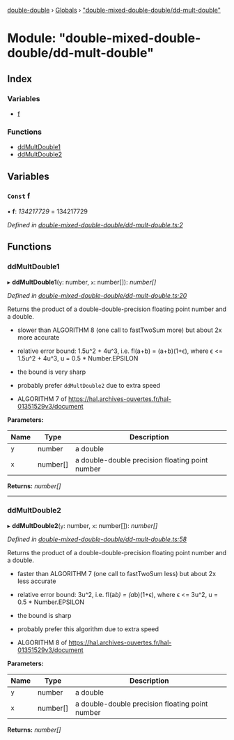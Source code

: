[double-double](../README.md) › [Globals](../globals.md) › ["double-mixed-double-double/dd-mult-double"](_double_mixed_double_double_dd_mult_double_.md)

# Module: "double-mixed-double-double/dd-mult-double"

## Index

### Variables

* [f](_double_mixed_double_double_dd_mult_double_.md#const-f)

### Functions

* [ddMultDouble1](_double_mixed_double_double_dd_mult_double_.md#ddmultdouble1)
* [ddMultDouble2](_double_mixed_double_double_dd_mult_double_.md#ddmultdouble2)

## Variables

### `Const` f

• **f**: *134217729* = 134217729

*Defined in [double-mixed-double-double/dd-mult-double.ts:2](https://github.com/FlorisSteenkamp/double-double/blob/bf93768/src/double-mixed-double-double/dd-mult-double.ts#L2)*

## Functions

###  ddMultDouble1

▸ **ddMultDouble1**(`y`: number, `x`: number[]): *number[]*

*Defined in [double-mixed-double-double/dd-mult-double.ts:20](https://github.com/FlorisSteenkamp/double-double/blob/bf93768/src/double-mixed-double-double/dd-mult-double.ts#L20)*

Returns the product of a double-double-precision floating point number and a
double.

* slower than ALGORITHM 8 (one call to fastTwoSum more) but about 2x more
accurate
* relative error bound: 1.5u^2 + 4u^3, i.e. fl(a+b) = (a+b)(1+ϵ),
where ϵ <= 1.5u^2 + 4u^3, u = 0.5 * Number.EPSILON
* the bound is very sharp
* probably prefer `ddMultDouble2` due to extra speed

* ALGORITHM 7 of https://hal.archives-ouvertes.fr/hal-01351529v3/document

**Parameters:**

Name | Type | Description |
------ | ------ | ------ |
`y` | number | a double |
`x` | number[] | a double-double precision floating point number  |

**Returns:** *number[]*

___

###  ddMultDouble2

▸ **ddMultDouble2**(`y`: number, `x`: number[]): *number[]*

*Defined in [double-mixed-double-double/dd-mult-double.ts:58](https://github.com/FlorisSteenkamp/double-double/blob/bf93768/src/double-mixed-double-double/dd-mult-double.ts#L58)*

Returns the product of a double-double-precision floating point number and a double.

* faster than ALGORITHM 7 (one call to fastTwoSum less) but about 2x less
accurate
* relative error bound: 3u^2, i.e. fl(a*b) = (a*b)(1+ϵ),
where ϵ <= 3u^2, u = 0.5 * Number.EPSILON
* the bound is sharp
* probably prefer this algorithm due to extra speed

* ALGORITHM 8 of https://hal.archives-ouvertes.fr/hal-01351529v3/document

**Parameters:**

Name | Type | Description |
------ | ------ | ------ |
`y` | number | a double |
`x` | number[] | a double-double precision floating point number  |

**Returns:** *number[]*
